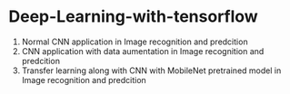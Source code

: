 # Deep-Learning-with-tensorflow
1. Normal CNN application in Image recognition and predcition
2. CNN application with data aumentation in Image recognition and predcition
3. Transfer learning along with CNN with MobileNet pretrained model in Image recognition and predcition
